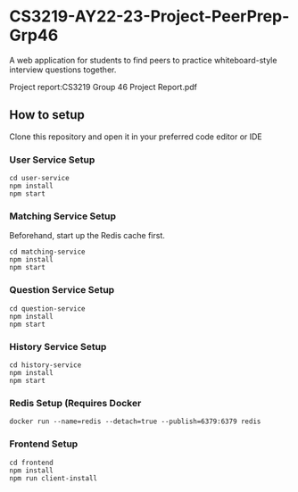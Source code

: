 # CS3219-AY22-23-Project-PeerPrep-Grp46
A web application for students to find peers to practice whiteboard-style interview 
questions together. 

Project report:CS3219 Group 46 Project Report.pdf

## How to setup 
Clone this repository and open it in your preferred code editor or IDE 

### User Service Setup
```
cd user-service
npm install
npm start
```
### Matching Service Setup
Beforehand, start up the Redis cache first.
```
cd matching-service
npm install
npm start
```
### Question Service Setup
```
cd question-service
npm install
npm start
```
### History Service Setup
```
cd history-service
npm install
npm start
```

### Redis Setup (Requires Docker
```
docker run --name=redis --detach=true --publish=6379:6379 redis
```

### Frontend Setup
```
cd frontend
npm install
npm run client-install
```


